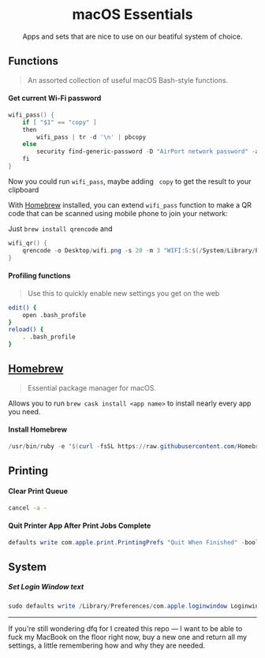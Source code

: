 <h1 align="center">macOS Essentials</h1>

<p align="center">Apps and sets that are nice to use on our beatiful system of choice.</p>

## Functions

> An assorted collection of useful macOS Bash-style functions.

#### Get current Wi-Fi password

```powershell
wifi_pass() {
	if [ "$1" == "copy" ]
	then	
		wifi_pass | tr -d '\n' | pbcopy
	else
		security find-generic-password -D "AirPort network password" -a "$(/System/Library/PrivateFrameworks/Apple80211.framework/Versions/Current/Resources/airport -I | awk '/ SSID/ {print substr($0, index($0, $2))}')" -gw
	fi
}
```

Now you could run `wifi_pass`, maybe adding ` copy` to get the result to your clipboard



With [Homebrew](#Homebrew) installed, you can extend `wifi_pass` function to make a QR code that can be scanned using mobile phone to join your network:

Just `brew install qrencode` and

```powershell
wifi_qr() {
    qrencode -o Desktop/wifi.png -s 20 -m 3 "WIFI:S:$(/System/Library/PrivateFrameworks/Apple80211.framework/Versions/Current/Resources/airport -I | awk '/ SSID/ {print substr($0, index($0, $2))}');T:WPA;P:$(wifi_pass);;"
}
```

#### Profiling functions

> Use this to quickly enable new settings you get on the web

```bash
edit() {
    open .bash_profile
}
reload() {
    . .bash_profile
}
```



## [Homebrew](https://brew.sh/)

> Essential package manager for macOS.

Allows you to run `brew cask install <app name>` to install nearly every app you need.

#### Install Homebrew

```powershell
/usr/bin/ruby -e "$(curl -fsSL https://raw.githubusercontent.com/Homebrew/install/master/install)"
```



## Printing

#### Clear Print Queue

```bash
cancel -a -
```

#### Quit Printer App After Print Jobs Complete

```powershell
defaults write com.apple.print.PrintingPrefs "Quit When Finished" -bool true
```



## System

##### Set Login Window text

```powershell
sudo defaults write /Library/Preferences/com.apple.loginwindow LoginwindowText "Can't touch this..."
```



---

If you're still wondering dfq for I created this repo — I want to be able to fuck my MacBook on the floor right now, buy a new one and return all my settings, a little remembering how and why they are needed.
